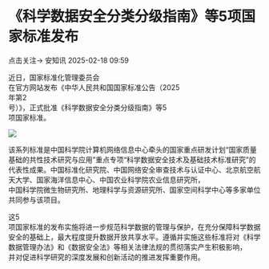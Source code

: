#  《科学数据安全分类分级指南》等5项国家标准发布   
点击关注->  安知讯   2025-02-18 09:59  
  
近日，国家标准化管理委员会  
在官方网站发布《中华人民共和国国家标准公告（2025  
年第2  
号）》，正式批准《科学数据安全分类分级指南》等5  
项国家标准。  
  
![](https://mmbiz.qpic.cn/mmbiz_png/QYjQMklF5V1b4PqrorN6zCCUAbwtECRudDHjHZpEatkkNzPG4c1w2OkXiceITRhJfsia611WVaGGvSDE0lbOfTzw/640?wx_fmt=png&from=appmsg "")  
  
该系列标准是中国科学院计算机网络信息中心牵头的国家重点研发计划“国家质量基础的共性技术研究与应用”重点专项“科学数据安全技术及基础技术标准研究”的代表性成果。中国标准化研究院、中国网络安全审查技术与认证中心、北京航空航天大学、国家海洋信息中心、中国农业科学院农业信息研究所，  
中国科学院微生物研究所、地理科学与资源研究所、国家空间科学中心等多家单位共同参与该项目。  
  
这5  
项国家标准的发布实施将进一步规范科学数据的管理与保护，在充分保障科学数据安全的基础上，最大程度提升数据开放共享水平。遵循并实施这些标准将对《科学数据管理办法》和《数据安全法》等相关法律法规的贯彻落实产生积极影响，  
并对促进科学研究的深度发展和创新活动的推进发挥重要作用。  
  
